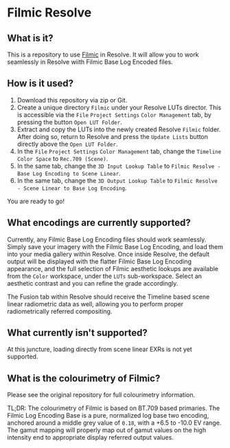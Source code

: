 # Filmic Resolve
## What is it?
This is a repository to use [Filmic](https://github.com/sobotka/filmic-blender) in Resolve. It will allow you to
work seamlessly in Resolve wiith Filmic Base Log Encoded files.
## How is it used?
1. Download this repository via zip or Git.
2. Create a unique directory `Filmic` under your Resolve LUTs director. This is accessible via
the `File` `Project Settings` `Color Management` tab, by pressing the button `Open LUT Folder`.
3. Extract and copy the LUTs into the newly created Resolve `Filmic` folder. After doing so, return
to Resolve and press the `Update Lists` button directly above the `Open LUT Folder`.
4. In the `File` `Project Settings` `Color Management` tab, change the `Timeline Color Space` to `Rec.709 (Scene)`.
5. In the same tab, change the `3D Input Lookup Table` to `Filmic Resolve - Base Log Encoding to Scene Linear`.
6. In the same tab, change the `3D Output Lookup Table` to `Filmic Resolve - Scene Linear to Base Log Encoding`.

You are ready to go!
## What encodings are currently supported?
Currently, any Filmic Base Log Encoding files should work seamlessly. Simply save your imagery with the Filmic Base Log
Encoding, and load them into your media gallery within Resolve. Once inside Resolve, the default output will be displayed
with the flatter Filmic Base Log Encoding appearance, and the full selection of Filmic aesthetic lookups are available
from the `Color` workspace, under the `LUTs` sub-workspace. Select an aesthetic contrast and you can refine the grade accordingly.

The Fusion tab within Resolve should receive the Timeline based scene linear radiometric data as well, allowing you to
perform proper radiometrically referred compositing.

## What currently isn't supported?
At this juncture, loading directly from scene linear EXRs is not yet supported.

## What is the colourimetry of Filmic?
Please see the original repository for full colourimetry information.

TL;DR: The colourimetry of Filmic is based on BT.709 based primaries. The Filmic Log Encoding Base is a pure, normalized
log base two encoding, anchored around a middle grey value of `0.18`, with a +6.5 to -10.0 EV range. The gamut mapping
will properly map out of gamut values on the high intensity end to appropriate display referred output values.
